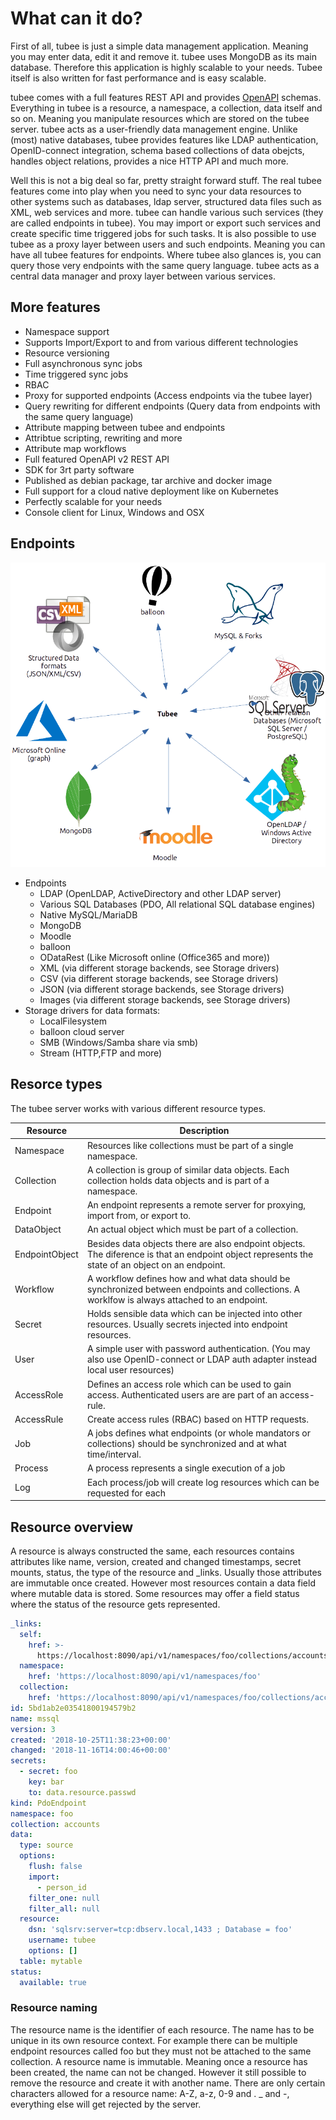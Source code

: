 # What can it do?

First of all, tubee is just a simple data management application. Meaning you may enter data, edit it and remove it.
tubee uses MongoDB as its main database. Therefore this application is highly scalable to your needs. Tubee itself is also 
written for fast performance and is easy scalable.

tubee comes with a full features REST API and provides [OpenAPI](https://github.com/OAI/OpenAPI-Specification) schemas.
Everything in tubee is a resource, a namespace, a collection, data itself and so on. Meaning you manipulate resources which are stored
on the tubee server. tubee acts as a user-friendly data management engine. Unlike (most) native databases, tubee provides features like LDAP authentication, OpenID-connect integration,
schema based collections of data obejcts, handles object relations, provides a nice HTTP API and much more.

Well this is not a big deal so far, pretty straight forward stuff. The real tubee features come into play when 
you need to sync your data resources to other systems such as databases, ldap server, structured data files such as XML, web services and more.
tubee can handle various such services (they are called endpoints in tubee). You may import or export such services and create specific time triggered jobs for such tasks.
It is also possible to use tubee as a proxy layer between users and such endpoints. Meaning you can have all tubee features for endpoints. Where tubee also glances is, you can
query those very endpoints with the same query language.
tubee acts as a central data manager and proxy layer between various services.

## More features

* Namespace support
* Supports Import/Export to and from various different technologies
* Resource versioning
* Full asynchronous sync jobs
* Time triggered sync jobs
* RBAC
* Proxy for supported endpoints (Access endpoints via the tubee layer)
* Query rewriting for different endpoints (Query data from endpoints with the same query language)
* Attribute mapping between tubee and endpoints
* Attribtue scripting, rewriting and more
* Attribute map workflows
* Full featured OpenAPI v2 REST API
* SDK for 3rt party software
* Published as debian package, tar archive and docker image
* Full support for a cloud native deployment like on Kubernetes
* Perfectly scalable for your needs
* Console client for Linux, Windows and OSX

## Endpoints

![Endpoints](./_images/endpoints.png)

* Endpoints
    * LDAP (OpenLDAP, ActiveDirectory and other LDAP server)
    * Various SQL Databases (PDO, All relational SQL database engines)
    * Native MySQL/MariaDB
    * MongoDB
    * Moodle 
    * balloon
    * ODataRest (Like Microsoft online (Office365 and more))
    * XML (via different storage backends, see Storage drivers)
    * CSV (via different storage backends, see Storage drivers)
    * JSON (via different storage backends, see Storage drivers)
    * Images (via different storage backends, see Storage drivers)
* Storage drivers for data formats:
    * LocalFilesystem
    * balloon cloud server
    * SMB (Windows/Samba share via smb)
    * Stream (HTTP,FTP and more)

## Resorce types

The tubee server works with various different resource types.

| Resource      | Description  |
| ------------- |--------------|
| Namespace | Resources like collections must be part of a single namespace.  |
| Collection | A collection is group of similar data objects. Each collection holds data objects and is part of a namespace.|
| Endpoint | An endpoint represents a remote server for proxying, import from, or export to. |
| DataObject  | An actual object which must be part of a collection. |
| EndpointObject  | Besides data objects there are also endpoint objects. The diference is that an endpoint object represents the state of an object on an endpoint. |
| Workflow   | A workflow defines how and what data should be synchronized between endpoints and collections. A worklfow is always attached to an endpoint.|
| Secret  | Holds sensible data which can be injected into other resources. Usually secrets injected into endpoint resources. |
| User  | A simple user with password authentication. (You may also use OpenID-connect or LDAP auth adapter instead local user resources) |
| AccessRole  | Defines an access role which can be used to gain access. Authenticated users are are part of an access-rule. |
| AccessRule  | Create access rules (RBAC) based on HTTP requests. |
| Job | A jobs defines what endpoints (or whole mandators or collections) should be synchronized and at what time/interval. |
| Process | A process represents a single execution of a job |
| Log | Each process/job will create log resources which can be requested for each |


## Resource overview

A resource is always constructed the same, each resources contains attributes like name, version, created and changed timestamps, secret mounts, status, the type of the resource and _links.
Usually those attributes are immutable once created. 
However most resources contain a data field where mutable data is stored. Some resources may offer a field status where the status of the resource gets represented.

```yaml
_links:
  self:
    href: >-
      https://localhost:8090/api/v1/namespaces/foo/collections/accounts/endpoints/mssql
  namespace:
    href: 'https://localhost:8090/api/v1/namespaces/foo'
  collection:
    href: 'https://localhost:8090/api/v1/namespaces/foo/collections/accounts'
id: 5bd1ab2e03541800194579b2
name: mssql
version: 3
created: '2018-10-25T11:38:23+00:00'
changed: '2018-11-16T14:00:46+00:00'
secrets:
  - secret: foo
    key: bar
    to: data.resource.passwd
kind: PdoEndpoint
namespace: foo
collection: accounts
data:
  type: source
  options:
    flush: false
    import:
      - person_id
    filter_one: null
    filter_all: null
  resource:
    dsn: 'sqlsrv:server=tcp:dbserv.local,1433 ; Database = foo'
    username: tubee
    options: []
  table: mytable
status:
  available: true
```

### Resource naming
The resource name is the identifier of each resource. The name has to be unique in its own resource context. For example there can be multiple endpoint resources called foo but they must not be attached to the same collection.
A resource name is immutable. Meaning once a resource has been created, the name can not be changed. However it still possible to remove the resource and create it with another name.
There are only certain characters allowed for a resource name: A-Z, a-z, 0-9 and . _ and -, everything else will get rejected by the server.

